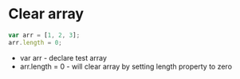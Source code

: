 # Clear array

```javascript
var arr = [1, 2, 3];
arr.length = 0;
```

- var arr - declare test array
- arr.length = 0 - will clear array by setting length property to zero
